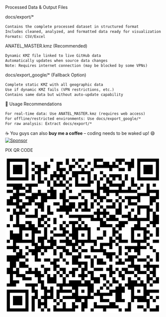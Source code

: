 Processed Data & Output Files

  docs/export/*
  
    Contains the complete processed dataset in structured format
    Includes cleaned, analyzed, and formatted data ready for visualization
    Formats: CSV/Excel

  
  ANATEL_MASTER.kmz (Recommended)
  
    Dynamic KMZ file linked to live GitHub data
    Automatically updates when source data changes
    Note: Requires internet connection (may be blocked by some VPNs)

  
  docs/export_google/* (Fallback Option)
  
    Complete static KMZ with all geographic data
    Use if dynamic KMZ fails (VPN restrictions, etc.)
    Contains same data but without auto-update capability

  
🔄 Usage Recommendations

    For real-time data: Use ANATEL_MASTER.kmz (requires web access)
    For offline/restricted environments: Use docs/export_google/*
    For raw analysis: Extract docs/export/*


☕ You guys can also **buy me a coffee** – coding needs to be waked up! 😄  
[![Sponsor](https://img.shields.io/badge/Sponsor-%F0%9F%92%96-lightgrey?logo=github&style=for-the-badge)](https://github.com/sponsors/dwoloszin)


PIX QR CODE

[![PIX QR Code](https://github.com/dwoloszin/ANATEL_PUBLIC/raw/main/img/pix.png)](https://github.com/dwoloszin/ANATEL_PUBLIC/blob/main/img/pix.png)

